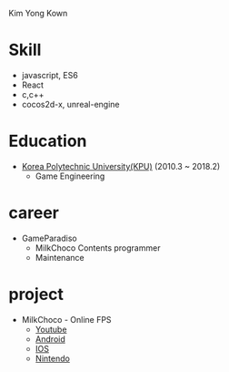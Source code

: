 Kim Yong Kown

# Skill
- javascript, ES6
- React
- c,c++
- cocos2d-x, unreal-engine

# Education
- [Korea Polytechnic University(KPU)](http://www.kpu.ac.kr/) (2010.3 ~ 2018.2)
  - Game Engineering 
  
# career
- GameParadiso
  - MilkChoco Contents programmer
  - Maintenance

# project
- MilkChoco - Online FPS
  - [Youtube](https://www.youtube.com/watch?v=_JssXvzA4P0)
  - [Android](https://play.google.com/store/apps/details?id=com.gameparadiso.milkchoco&hl=ko)
  - [IOS](https://apps.apple.com/kr/app/%EB%B0%80%ED%81%AC%EC%B4%88%EC%BD%94-%EC%98%A8%EB%9D%BC%EC%9D%B8-fps/id1244497574)
  - [Nintendo](https://store.nintendo.co.kr/70010000011500)
  
